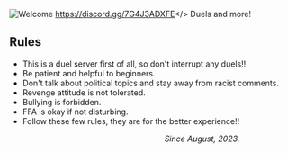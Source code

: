 ![Welcome](https://github.com/Powerforce00/Area1451/assets/145535983/bc00b90b-8f97-4073-b379-fa63f853ec42)
‎<a id="Area ♤ 1451 Discord server">https://discord.gg/7G4J3ADXFE</>‎ ‎ ‎ ‎ ‎ ‎ ‎ ‎ ‎ ‎ ‎ ‎ ‎ ‎ ‎ ‎ ‎ ‎ ‎ ‎ ‎ ‎ ‎ ‎ ‎ ‎ ‎ ‎ ‎ ‎ ‎ ‎ ‎ ‎ ‎ ‎‎ ‎ ‎ ‎ ‎ ‎ ‎ ‎ ‎‎ ‎‎ ‎ ‎ ‎  ‎  ‎ ‎ ‎  ‎ ‎ ‎ ‎ ‎ ‎‎‎ ‎  ‎ ‎  ‎ ‎ ‎ ‎ ‎ ‎‎‎ ‎ ‎ ‎  ‎ ‎ ‎‎‎ ‎‎  ‎ ‎ ‎ ‎ ‎ ‎ ‎ ‎Duels and more!
  
## Rules
- This is a duel server first of all, so don't interrupt any duels!!
- Be patient and helpful to beginners.
- Don't talk about political topics and stay away from racist comments.
- Revenge attitude is not tolerated.
- Bullying is forbidden.
- FFA is okay if not disturbing.
- Follow these few rules, they are for the better experience!!

 ‎ ‎ ‎ ‎ ‎ ‎ ‎ ‎ ‎ ‎ ‎ ‎ ‎ ‎ ‎ ‎ ‎ ‎ ‎ ‎ ‎ ‎ ‎ ‎ ‎ ‎ ‎ ‎ ‎ ‎ ‎ ‎ ‎ ‎ ‎ ‎ ‎ ‎ ‎ ‎ ‎ ‎ ‎ ‎ ‎ ‎ ‎ ‎ ‎ ‎  ‎ ‎ ‎ ‎ ‎ ‎ ‎ ‎ ‎ ‎ ‎ ‎ ‎ ‎ ‎ ‎ ‎ ‎ ‎ ‎ ‎ ‎ ‎ ‎ ‎ ‎ ‎ ‎ ‎ ‎ ‎ ‎ ‎ ‎ ‎ ‎ ‎ ‎ ‎ ‎ ‎ ‎ ‎ ‎ ‎ ‎ ‎ ‎‎ ‎ ‎ ‎ ‎ ‎ ‎ ‎ ‎ ‎ ‎ ‎  ‎ ‎ ‎ ‎ ‎ ‎ ‎  ‎ ‎ ‎ ‎ ‎ ‎ ‎ ‎ ‎ ‎ ‎ ‎ ‎ ‎ ‎ ‎‎ ‎ ‎ ‎ ‎*Since August, 2023.*
